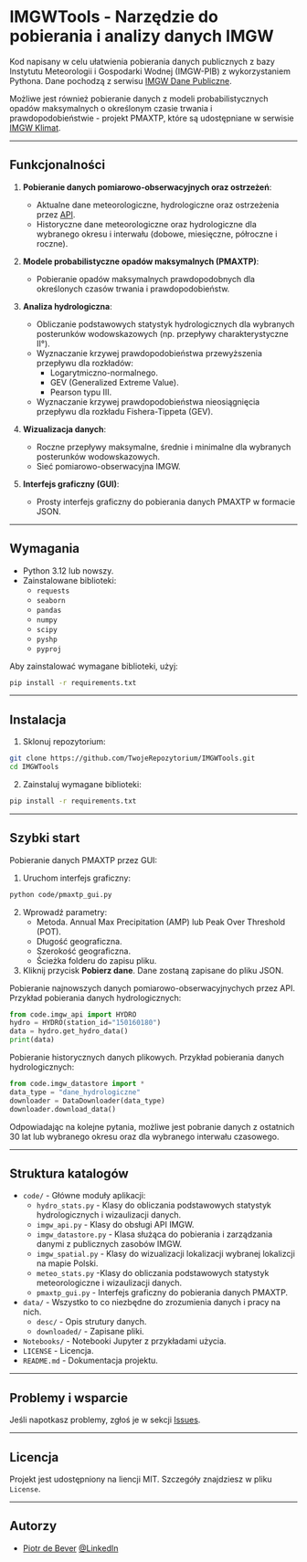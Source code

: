 # IMGWTools - Narzędzie do pobierania i analizy danych IMGW

Kod napisany w celu ułatwienia pobierania danych publicznych z bazy Instytutu Meteorologii i Gospodarki Wodnej (IMGW-PIB) z wykorzystaniem Pythona. Dane pochodzą z serwisu [IMGW Dane Publiczne](https://danepubliczne.imgw.pl/).

Możliwe jest również pobieranie danych z modeli probabilistycznych opadów maksymalnych o określonym czasie trwania i prawdopodobieństwie - projekt PMAXTP, które są udostępniane w serwisie [IMGW Klimat](https://klimat.imgw.pl/opady-maksymalne/).

---

## Funkcjonalności

1. **Pobieranie danych pomiarowo-obserwacyjnych oraz ostrzeżeń**:
   - Aktualne dane meteorologiczne, hydrologiczne oraz ostrzeżenia przez [API](https://danepubliczne.imgw.pl/pl/apiinfo).
   - Historyczne dane meteorologiczne oraz hydrologiczne dla wybranego okresu i interwału (dobowe, miesięczne, półroczne i roczne).

2. **Modele probabilistyczne opadów maksymalnych (PMAXTP)**:
   - Pobieranie opadów maksymalnych prawdopodobnych dla określonych czasów trwania i prawdopodobieństw.

3. **Analiza hydrologiczna**:
   - Obliczanie podstawowych statystyk hydrologicznych dla wybranych posterunków wodowskazowych (np. przepływy charakterystyczne II°).
   - Wyznaczanie krzywej prawdopodobieństwa przewyższenia przepływu dla rozkładów:
     - Logarytmiczno-normalnego.
     - GEV (Generalized Extreme Value).
     - Pearson typu III.
   - Wyznaczanie krzywej prawdopodobieństwa nieosiągnięcia przepływu dla rozkładu Fishera-Tippeta (GEV).

4. **Wizualizacja danych**:
   - Roczne przepływy maksymalne, średnie i minimalne dla wybranych posterunków wodowskazowych.
   - Sieć pomiarowo-obserwacyjna IMGW.

5. **Interfejs graficzny (GUI)**:
   - Prosty interfejs graficzny do pobierania danych PMAXTP w formacie JSON.

---

## Wymagania

- Python 3.12 lub nowszy.
- Zainstalowane biblioteki:
  - `requests`
  - `seaborn`
  - `pandas`
  - `numpy`
  - `scipy`
  - `pyshp`
  - `pyproj`

Aby zainstalować wymagane biblioteki, użyj:
```bash
pip install -r requirements.txt
```

---

## Instalacja
1. Sklonuj repozytorium:
```bash
git clone https://github.com/TwojeRepozytorium/IMGWTools.git
cd IMGWTools
```
2. Zainstaluj wymagane biblioteki:
```bash
pip install -r requirements.txt
```

---

## Szybki start
Pobieranie danych PMAXTP przez GUI:
1. Uruchom interfejs graficzny:
```bash
python code/pmaxtp_gui.py
```
2. Wprowadź parametry:
    - Metoda. Annual Max Precipitation (AMP) lub Peak Over Threshold (POT).
    - Długość geograficzna.
    - Szerokość geograficzna.
    - Ścieżka folderu do zapisu pliku.
3. Kliknij przycisk **Pobierz dane**. Dane zostaną zapisane do pliku JSON.

Pobieranie najnowszych danych pomiarowo-obserwacyjnychych przez API.
Przykład pobierania danych hydrologicznych:
```python
from code.imgw_api import HYDRO
hydro = HYDRO(station_id="150160180")
data = hydro.get_hydro_data()
print(data)
```

Pobieranie historycznych danych plikowych.
Przykład pobierania danych hydrologicznych:
```python
from code.imgw_datastore import *
data_type = "dane_hydrologiczne"
downloader = DataDownloader(data_type)
downloader.download_data()
```
Odpowiadając na kolejne pytania, możliwe jest pobranie danych z ostatnich 30 lat lub wybranego okresu oraz dla wybranego interwału czasowego.

---

## Struktura katalogów
- `code/` - Główne moduły aplikacji:
  - `hydro_stats.py` - Klasy do obliczania podstawowych statystyk hydrologicznych i wizaulizacji danych.
  - `imgw_api.py` - Klasy do obsługi API IMGW.
  - `imgw_datastore.py` - Klasa służąca do pobierania i zarządzania danymi z publicznych zasobów IMGW.
  - `imgw_spatial.py` - Klasy do wizualizacji lokalizacji wybranej lokalizcji na mapie Polski.
  - `meteo_stats.py` -Klasy do obliczania podstawowych statystyk meteorologiczne i wizaulizacji danych.
  - `pmaxtp_gui.py` - Interfejs graficzny do pobierania danych PMAXTP.
- `data/` - Wszystko to co niezbędne do zrozumienia danych i pracy na nich.
  - `desc/` - Opis strutury danych.
  - `downloaded/` - Zapisane pliki.
- `Notebooks/` - Notebooki Jupyter z przykładami użycia.
- `LICENSE` - Licencja.
- `README.md` - Dokumentacja projektu.

---
## Problemy i wsparcie
Jeśli napotkasz problemy, zgłoś je w sekcji [Issues](https://github.com/Daldek/IMGWTools/issues).

---
## Licencja
Projekt jest udostępniony na liencji MIT. Szczegóły znajdziesz w pliku ``License``.

---
## Autorzy
- [Piotr de Bever](https://www.linkedin.com/in/piotr-de-bever/) [@LinkedIn](https://www.linkedin.com/in/piotr-de-bever/)